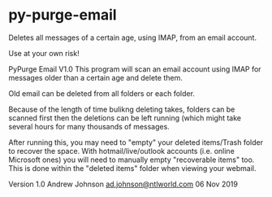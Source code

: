# py-purge-email
Deletes all messages of a certain age, using IMAP, from an email account.

Use at your own risk!

PyPurge Email V1.0
This program will scan an email account using IMAP for messages older than
a certain age and delete them.

Old email can be deleted from all folders or each folder.

Because of the length of time bulikng deleting takes, folders can be scanned first
then the deletions can be left running (which might take several hours for many
thousands of messages.

After running this, you may need to "empty" your deleted items/Trash folder to recover the space.
With hotmail/live/outlook accounts (i.e. online Microsoft ones) you will need to manually empty "recoverable items" too.
This is done within the "deleted items" folder when viewing your webmail.

Version 1.0
Andrew Johnson
ad.johnson@ntlworld.com
06 Nov 2019

